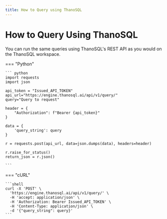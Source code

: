 ```yaml
---
title: How to Query using ThanoSQL
---
```


# **How to Query Using ThanoSQL**

You can run the same queries using ThanoSQL's REST API as you would on the ThanoSQL workspace.

=== "Python"

    ``` python
    import requests
    import json

    api_token = "Issued_API_TOKEN"
    api_url="https://engine.thanosql.ai/api/v1/query/"
    query="Query to request"

    header = {
        "Authorization": f"Bearer {api_token}"
    }

    data = {
        'query_string': query
    }

    r = requests.post(api_url, data=json.dumps(data), headers=header)

    r.raise_for_status()
    return_json = r.json()

    ```

=== "cURL"

    ```shell
    curl -X 'POST' \
      'https://engine.thanosql.ai/api/v1/query/' \
      -H 'accept: application/json' \
      -H 'Authorization: Bearer Issued_API_TOKEN' \
      -H 'Content-Type: application/json' \
      -d '{"query_string": query}'
    ```
